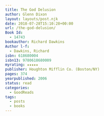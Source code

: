 ```yaml
---
title: The God Delusion
author: Glenn Dixon
layout: layouts/post.njk
date: 2018-07-28T15:10:28+00:00
url: /the-god-delusion/
Book Id:
  - 14743
bookauthor: Richard Dawkins
Author l-f:
  - Dawkins, Richard
isbn: 618680004
isbn13: 9780618680009
myrating: ★★★★★
publisher: Houghton Mifflin Co. (Boston/NY)
pages: 374
yearpublished: 2006
status: read
categories:
  - GoodReads
tags:
  - posts
  - books
---
```

